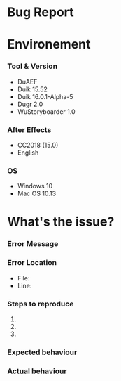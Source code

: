 # Bug Report
<!-- Thanks for reporting a bug...
The more precise you are in your post, the more useful it will be.
-->

# Environement
<!-- Remove what is not concerned by this issue and keep only the tool this is about -->
### Tool & Version
- DuAEF
- Duik 15.52
- Duik 16.0.1-Alpha-5
- Dugr 2.0
- WuStoryboarder 1.0

### After Effects
<!-- State the After Effects version concerned by this issue. Use "All" if it's for all ;) -->
<!-- Also state the language of your Adobe Applications -->
- CC2018 (15.0)
- English

### OS
<!-- Write your os version here. For Macintosh, please specify the version number and not (only) its name ;) -->
- Windows 10
- Mac OS 10.13

# What's the issue?
<!-- Please describe precisely here what is the bug you've found. -->

### Error Message
<!-- Please write here the error message which is displayed, if any... -->

### Error Location
<!-- If the error contains some info about the location... -->
- File:
- Line:

### Steps to reproduce
<!-- Explain exactly here what you're doing -->
1. 
2. 
3. 

### Expected behaviour
<!-- Tell us what you expect the software to do -->

### Actual behaviour
<!-- Telle us what it's actually doing instead of what you expect -->
